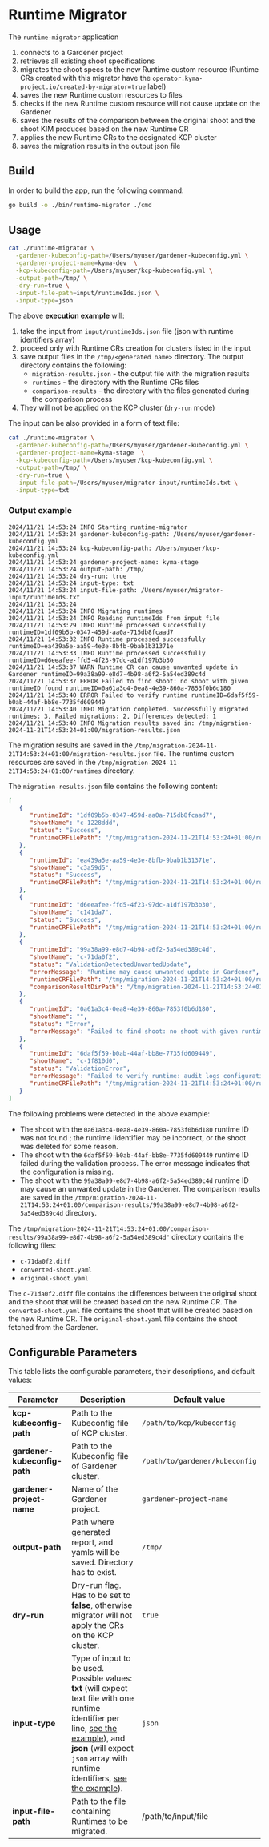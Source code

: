 # Runtime Migrator
The `runtime-migrator` application
1. connects to a Gardener project
2. retrieves all existing shoot specifications
3. migrates the shoot specs to the new Runtime custom resource (Runtime CRs created with this migrator have the `operator.kyma-project.io/created-by-migrator=true` label)
4. saves the new Runtime custom resources to files
5. checks if the new Runtime custom resource will not cause update on the Gardener
6. saves the results of the comparison between the original shoot and the shoot KIM produces based on the new Runtime CR
7. applies the new Runtime CRs to the designated KCP cluster
8. saves the migration results in the output json file

## Build

In order to build the app, run the following command:

```bash
go build -o ./bin/runtime-migrator ./cmd
``` 

## Usage

```bash
cat ./runtime-migrator \
  -gardener-kubeconfig-path=/Users/myuser/gardener-kubeconfig.yml \
  -gardener-project-name=kyma-dev  \
  -kcp-kubeconfig-path=/Users/myuser/kcp-kubeconfig.yml \
  -output-path=/tmp/ \
  -dry-run=true \
  -input-file-path=input/runtimeIds.json \
  -input-type=json
```

The above **execution example** will: 
1. take the input from `input/runtimeIds.json` file (json with runtime identifiers array)
1. proceed only with Runtime CRs creation for clusters listed in the input 
1. save output files in the `/tmp/<generated name>` directory. The output directory contains the following:
    - `migration-results.json` - the output file with the migration results
    - `runtimes` - the directory with the Runtime CRs files
    - `comparison-results` - the directory with the files generated during the comparison process
1. They will not be applied on the KCP cluster (`dry-run` mode)

The input can be also provided in a form of text file:
```bash
cat ./runtime-migrator \
  -gardener-kubeconfig-path=/Users/myuser/gardener-kubeconfig.yml \
  -gardener-project-name=kyma-stage  \
  -kcp-kubeconfig-path=/Users/myuser/kcp-kubeconfig.yml \
  -output-path=/tmp/ \
  -dry-run=true \
  -input-file-path=/Users/myuser/migrator-input/runtimeIds.txt \
  -input-type=txt
```

### Output example

```
2024/11/21 14:53:24 INFO Starting runtime-migrator
2024/11/21 14:53:24 gardener-kubeconfig-path: /Users/myuser/gardener-kubeconfig.yml
2024/11/21 14:53:24 kcp-kubeconfig-path: /Users/myuser/kcp-kubeconfig.yml
2024/11/21 14:53:24 gardener-project-name: kyma-stage
2024/11/21 14:53:24 output-path: /tmp/
2024/11/21 14:53:24 dry-run: true
2024/11/21 14:53:24 input-type: txt
2024/11/21 14:53:24 input-file-path: /Users/myuser/migrator-input/runtimeIds.txt 
2024/11/21 14:53:24
2024/11/21 14:53:24 INFO Migrating runtimes
2024/11/21 14:53:24 INFO Reading runtimeIds from input file
2024/11/21 14:53:29 INFO Runtime processed successfully runtimeID=1df09b5b-0347-459d-aa0a-715db8fcaad7
2024/11/21 14:53:32 INFO Runtime processed successfully runtimeID=ea439a5e-aa59-4e3e-8bfb-9bab1b31371e
2024/11/21 14:53:33 INFO Runtime processed successfully runtimeID=d6eeafee-ffd5-4f23-97dc-a1df197b3b30
2024/11/21 14:53:37 WARN Runtime CR can cause unwanted update in Gardener runtimeID=99a38a99-e8d7-4b98-a6f2-5a54ed389c4d
2024/11/21 14:53:37 ERROR Failed to find shoot: no shoot with given runtimeID found runtimeID=0a61a3c4-0ea8-4e39-860a-7853f0b6d180
2024/11/21 14:53:40 ERROR Failed to verify runtime runtimeID=6daf5f59-b0ab-44af-bb8e-7735fd609449
2024/11/21 14:53:40 INFO Migration completed. Successfully migrated runtimes: 3, Failed migrations: 2, Differences detected: 1
2024/11/21 14:53:40 INFO Migration results saved in: /tmp/migration-2024-11-21T14:53:24+01:00/migration-results.json
```

The migration results are saved in the `/tmp/migration-2024-11-21T14:53:24+01:00/migration-results.json` file.
The runtime custom resources are saved in the `/tmp/migration-2024-11-21T14:53:24+01:00/runtimes` directory.

The `migration-results.json` file contains the following content:
```json
[
   {
      "runtimeId": "1df09b5b-0347-459d-aa0a-715db8fcaad7",
      "shootName": "c-1228ddd",
      "status": "Success",
      "runtimeCRFilePath": "/tmp/migration-2024-11-21T14:53:24+01:00/runtimes/1df09b5b-0347-459d-aa0a-715db8fcaad7.yaml"
   },
   {
      "runtimeId": "ea439a5e-aa59-4e3e-8bfb-9bab1b31371e",
      "shootName": "c3a59d5",
      "status": "Success",
      "runtimeCRFilePath": "/tmp/migration-2024-11-21T14:53:24+01:00/runtimes/ea439a5e-aa59-4e3e-8bfb-9bab1b31371e.yaml"
   },
   {
      "runtimeId": "d6eeafee-ffd5-4f23-97dc-a1df197b3b30",
      "shootName": "c141da7",
      "status": "Success",
      "runtimeCRFilePath": "/tmp/migration-2024-11-21T14:53:24+01:00/runtimes/d6eeafee-ffd5-4f23-97dc-a1df197b3b30.yaml"
   },
   {
      "runtimeId": "99a38a99-e8d7-4b98-a6f2-5a54ed389c4d",
      "shootName": "c-71da0f2",
      "status": "ValidationDetectedUnwantedUpdate",
      "errorMessage": "Runtime may cause unwanted update in Gardener",
      "runtimeCRFilePath": "/tmp/migration-2024-11-21T14:53:24+01:00/runtimes/99a38a99-e8d7-4b98-a6f2-5a54ed389c4d.yaml",
      "comparisonResultDirPath": "/tmp/migration-2024-11-21T14:53:24+01:00/comparison-results/99a38a99-e8d7-4b98-a6f2-5a54ed389c4d"
   },
   {
      "runtimeId": "0a61a3c4-0ea8-4e39-860a-7853f0b6d180",
      "shootName": "",
      "status": "Error",
      "errorMessage": "Failed to find shoot: no shoot with given runtimeID found"
   },
   {
      "runtimeId": "6daf5f59-b0ab-44af-bb8e-7735fd609449",
      "shootName": "c-1f810d0",
      "status": "ValidationError",
      "errorMessage": "Failed to verify runtime: audit logs configuration not found: missing region: 'australiaeast' for providerType: 'azure'",
      "runtimeCRFilePath": "/tmp/migration-2024-11-21T14:53:24+01:00/runtimes/6daf5f59-b0ab-44af-bb8e-7735fd609449.yaml"
   }
]

```
The following problems were detected in the above example:
- The shoot with the `0a61a3c4-0ea8-4e39-860a-7853f0b6d180` runtime ID was not found ; the runtime Iidentifier may be incorrect, or the shoot was deleted for some reason.
- The shoot with the `6daf5f59-b0ab-44af-bb8e-7735fd609449` runtime ID failed during the validation process. The error message indicates that the configuration is missing.
- The shoot with the `99a38a99-e8d7-4b98-a6f2-5a54ed389c4d` runtime ID may cause an unwanted update in the Gardener. The comparison results are saved in the `/tmp/migration-2024-11-21T14:53:24+01:00/comparison-results/99a38a99-e8d7-4b98-a6f2-5a54ed389c4d` directory.


The `/tmp/migration-2024-11-21T14:53:24+01:00/comparison-results/99a38a99-e8d7-4b98-a6f2-5a54ed389c4d"` directory contains the following files:
- `c-71da0f2.diff`
- `converted-shoot.yaml`
- `original-shoot.yaml` 

The `c-71da0f2.diff` file contains the differences between the original shoot and the shoot that will be created based on the new Runtime CR. The `converted-shoot.yaml` file contains the shoot that will be created based on the new Runtime CR. The `original-shoot.yaml` file contains the shoot fetched from the Gardener.

## Configurable Parameters

This table lists the configurable parameters, their descriptions, and default values:

| Parameter | Description                                                                                                                                                                                                                                                                         | Default value       |
|-----------|-------------------------------------------------------------------------------------------------------------------------------------------------------------------------------------------------------------------------------------------------------------------------------------|---------------------|
| **kcp-kubeconfig-path** | Path to the Kubeconfig file of KCP cluster.                                                                                                                                                                                                                                         | `/path/to/kcp/kubeconfig` |
| **gardener-kubeconfig-path** | Path to the Kubeconfig file of Gardener cluster.                                                                                                                                                                                                                                    | `/path/to/gardener/kubeconfig` |
| **gardener-project-name** | Name of the Gardener project.                                                                                                                                                                                                                                                       | `gardener-project-name` |
| **output-path** | Path where generated report, and yamls will be saved. Directory has to exist.                                                                                                                                                                                                       | `/tmp/`             |
| **dry-run** | Dry-run flag. Has to be set to **false**, otherwise migrator will not apply the CRs on the KCP cluster.                                                                                                                                                                             | `true`              |
| **input-type** | Type of input to be used. Possible values: **txt** (will expect text file with one runtime identifier per line, [see the example](input/runtimeids_sample.txt)), and **json** (will expect `json` array with runtime identifiers, [see the example](input/runtimeids_sample.json)). | `json`              |
| **input-file-path** | Path to the file containing Runtimes to be migrated.                                                                                                                                                                                                                                | /path/to/input/file                    |

